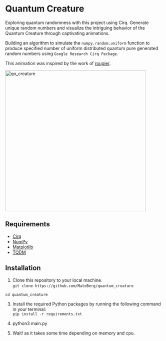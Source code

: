 # Quantum Creature
Exploring quantum randomness with this project using Cirq. Generate unique random numbers and visualize the intriguing behavior of the Quantum Creature through captivating animations.

Building an algorithm to simulate the `numpy.random.uniform` function to produce specified number of uniform distributed quantum pure generated random numbers using `Google Research Cirq Package`.

This animation was inspired by the work of [rougier](https://github.com/rougier).

<img src="https://github.com/MateBerg/quantum_creature/assets/69548206/c4abd711-4846-492f-b993-e6d91ed5712f" alt="qn_creature" width="450"/>


## Requirements

- [Cirq](https://github.com/quantumlib/Cirq)
- [NumPy](https://numpy.org/)
- [Matplotlib](https://matplotlib.org/)
- [TQDM](https://github.com/tqdm/tqdm)

## Installation
1) Clone this repository to your local machine.  
`git clone https://github.com/MateBerg/quantum_creature`

`cd quantum_creature`
 
3) Install the required Python packages by running the following command in your terminal:   
`pip install -r requirements.txt`

4) python3 main.py

5) Wait! as it takes some time depending on memory and cpu.

